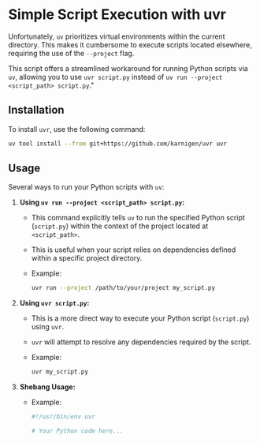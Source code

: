 

# Simple Script Execution with uvr

Unfortunately, `uv` prioritizes virtual environments within the current directory. This makes it cumbersome to execute scripts located elsewhere, requiring the use of the `--project` flag.

This script offers a streamlined workaround for running Python scripts via `uv`, allowing you to use `uvr script.py` instead of `uv run --project <script_path> script.py`."



## Installation

To install `uvr`, use the following command:

```bash
uv tool install --from git+https://github.com/karnigen/uvr uvr
```


## Usage

Several ways to run your Python scripts with `uv`:

1.  **Using `uv run --project <script_path> script.py`:**

    * This command explicitly tells `uv` to run the specified Python script (`script.py`) within the context of the project located at `<script_path>`.
    * This is useful when your script relies on dependencies defined within a specific project directory.
    * Example:

        ```bash
        uvr run --project /path/to/your/project my_script.py
        ```

2.  **Using `uvr script.py`:**

    * This is a more direct way to execute your Python script (`script.py`) using `uvr`.
    * `uvr` will attempt to resolve any dependencies required by the script.
    * Example:

        ```bash
        uvr my_script.py
        ```


3.  **Shebang Usage:**

    * Example:

        ```python
        #!/usr/bin/env uvr

        # Your Python code here...
        ```
